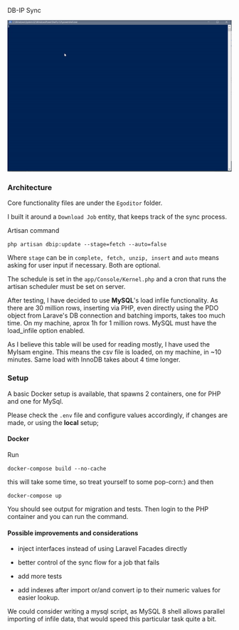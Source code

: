 DB-IP Sync

![](preview.gif)


### Architecture
Core functionality files are under the ```Egoditor``` folder.

I built it around a ```Download Job``` entity, that keeps track of the sync process.

Artisan command
```
php artisan dbip:update --stage=fetch --auto=false
```

Where ```stage``` can be in ```complete, fetch, unzip, insert``` and ```auto``` means asking for user input if necessary. Both are optional.

The schedule is set in the ```app/Console/Kernel.php``` and a cron that runs the artisan scheduler must be set on server.

After testing, I have decided to use **MySQL**'s load infile functionality. As there are 30 million rows, inserting via PHP, even directly using the PDO object from Larave's DB connection and batching imports, takes too much time. On my machine, aprox 1h for 1 million rows. MySQL must have the load_infile option enabled.

As I believe this table will be used for reading mostly, I have used the MyIsam engine. This means the csv file is loaded, on my machine, in ~10 minutes. Same load with InnoDB takes about 4 time longer.

### Setup
A basic Docker setup is available, that spawns 2 containers, one for PHP and one for MySql.

Please check the ```.env``` file and configure values accordingly, if changes are made, or using the **local** setup;

#### Docker
Run
```
docker-compose build --no-cache
```
this will take some time, so treat yourself to some pop-corn:) and then
```
docker-compose up
```
You should see output for migration and tests.
Then login to the PHP container and you can run the command.

#### Possible improvements and considerations
 - inject interfaces instead of using Laravel Facades directly
 - better control of the sync flow for a job that fails
 - add more tests
 
 - add indexes after import or/and convert ip to their numeric values for easier lookup.
 
 We could consider writing a mysql script, as MySQL 8 shell allows parallel importing of infile data, that would speed this particular task quite a bit.
